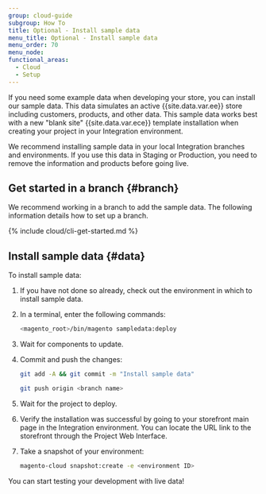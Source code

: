 ```yaml
---
group: cloud-guide
subgroup: How To
title: Optional - Install sample data
menu_title: Optional - Install sample data
menu_order: 70
menu_node:
functional_areas:
  - Cloud
  - Setup
---
```


If you need some example data when developing your store, you can install our sample data. This data simulates an active {{site.data.var.ee}} store including customers, products, and other data. This sample data works best with a new "blank site" {{site.data.var.ece}} template installation when creating your project in your Integration environment.

We recommend installing sample data in your local Integration branches and environments. If you use this data in Staging or Production, you need to remove the information and products before going live.

## Get started in a branch {#branch}

We recommend working in a branch to add the sample data. The following information details how to set up a branch.

{% include cloud/cli-get-started.md %}

## Install sample data {#data}

To install sample data:

1. If you have not done so already, check out the environment in which to install sample data.
1. In a terminal, enter the following commands:

   ```bash
   <magento_root>/bin/magento sampledata:deploy
   ```

1. Wait for components to update.
1. Commit and push the changes:

   ```bash
   git add -A && git commit -m "Install sample data"
   ```

   ```bash
   git push origin <branch name>
   ```

1. Wait for the project to deploy.
1. Verify the installation was successful by going to your storefront main page in the Integration environment. You can locate the URL link to the storefront through the Project Web Interface.
1. Take a snapshot of your environment:

   ```bash
   magento-cloud snapshot:create -e <environment ID>
   ```

You can start testing your development with live data!
